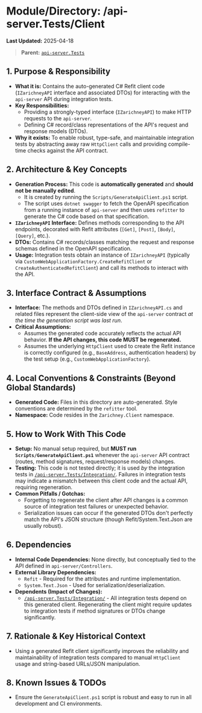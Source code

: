# Module/Directory: /api-server.Tests/Client

**Last Updated:** 2025-04-18

> **Parent:** [`api-server.Tests`](../README.md)

## 1. Purpose & Responsibility

* **What it is:** Contains the auto-generated C# Refit client code (`IZarichneyAPI` interface and associated DTOs) for interacting with the `api-server` API during integration tests.
* **Key Responsibilities:**
    * Providing a strongly-typed interface (`IZarichneyAPI`) to make HTTP requests to the `api-server`.
    * Defining C# record/class representations of the API's request and response models (DTOs).
* **Why it exists:** To enable robust, type-safe, and maintainable integration tests by abstracting away raw `HttpClient` calls and providing compile-time checks against the API contract.

## 2. Architecture & Key Concepts

* **Generation Process:** This code is **automatically generated** and **should not be manually edited**.
    * It is created by running the `Scripts/GenerateApiClient.ps1` script.
    * The script uses `dotnet swagger` to fetch the OpenAPI specification from a running instance of `api-server` and then uses `refitter` to generate the C# code based on that specification.
* **`IZarichneyAPI` Interface:** Defines methods corresponding to the API endpoints, decorated with Refit attributes (`[Get]`, `[Post]`, `[Body]`, `[Query]`, etc.).
* **DTOs:** Contains C# records/classes matching the request and response schemas defined in the OpenAPI specification.
* **Usage:** Integration tests obtain an instance of `IZarichneyAPI` (typically via `CustomWebApplicationFactory.CreateRefitClient` or `CreateAuthenticatedRefitClient`) and call its methods to interact with the API.

## 3. Interface Contract & Assumptions

* **Interface:** The methods and DTOs defined in `IZarichneyAPI.cs` and related files represent the client-side view of the `api-server` contract *at the time the generation script was last run*.
* **Critical Assumptions:**
    * Assumes the generated code accurately reflects the actual API behavior. **If the API changes, this code MUST be regenerated.**
    * Assumes the underlying `HttpClient` used to create the Refit instance is correctly configured (e.g., `BaseAddress`, authentication headers) by the test setup (e.g., `CustomWebApplicationFactory`).

## 4. Local Conventions & Constraints (Beyond Global Standards)

* **Generated Code:** Files in this directory are auto-generated. Style conventions are determined by the `refitter` tool.
* **Namespace:** Code resides in the `Zarichney.Client` namespace.

## 5. How to Work With This Code

* **Setup:** No manual setup required, but **MUST run `Scripts/GenerateApiClient.ps1`** whenever the `api-server` API contract (routes, method signatures, request/response models) changes.
* **Testing:** This code is not tested directly; it is used *by* the integration tests in [`/api-server.Tests/Integration/`](../Integration/README.md). Failures in integration tests may indicate a mismatch between this client code and the actual API, requiring regeneration.
* **Common Pitfalls / Gotchas:**
    * Forgetting to regenerate the client after API changes is a common source of integration test failures or unexpected behavior.
    * Serialization issues can occur if the generated DTOs don't perfectly match the API's JSON structure (though Refit/System.Text.Json are usually robust).

## 6. Dependencies

* **Internal Code Dependencies:** None directly, but conceptually tied to the API defined in `api-server/Controllers`.
* **External Library Dependencies:**
    * `Refit` - Required for the attributes and runtime implementation.
    * `System.Text.Json` - Used for serialization/deserialization.
* **Dependents (Impact of Changes):**
    * [`/api-server.Tests/Integration/`](../Integration/README.md) - All integration tests depend on this generated client. Regenerating the client might require updates to integration tests if method signatures or DTOs change significantly.

## 7. Rationale & Key Historical Context

* Using a generated Refit client significantly improves the reliability and maintainability of integration tests compared to manual `HttpClient` usage and string-based URLs/JSON manipulation.

## 8. Known Issues & TODOs

* Ensure the `GenerateApiClient.ps1` script is robust and easy to run in all development and CI environments.